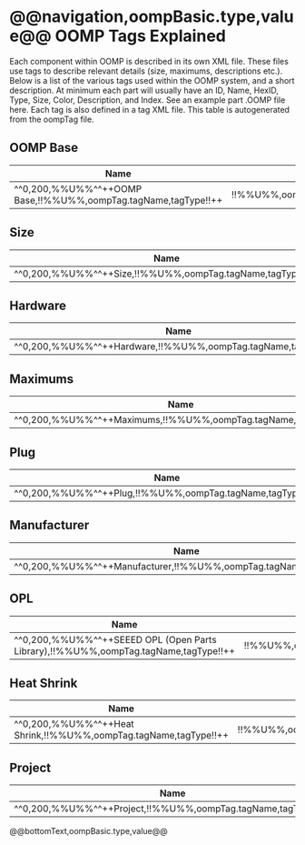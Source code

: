 @@navigation,oompBasic.type,value@@
OOMP Tags Explained
=====================
Each component within OOMP is described in its own XML file. These files use tags to describe relevant details (size, maximums, descriptions etc.). Below is a list of the various tags used within the OOMP system, and a short description. At minimum each part will usually have an ID, Name, HexID, Type, Size, Color, Description, and Index. See an example part .OOMP file here. Each tag is also defined in a tag XML file. This table is autogenerated from the oompTag file.     

OOMP Base
-----------------------

| Name | Code | Description |
| ----- | ----- | ----- |
^^0,200,%%U%%^^++OOMP Base,!!%%U%%,oompTag.tagName,tagType!!++| !!%%U%%,oompTag.tagName,tagReadable!! | !!%%U%%,oompTag.tagName,tagName!! | !!%%U%%,oompTag.tagName,tagDescription!! |

Size
---------------

| Name | Code | Description |
| ----- | ----- | ----- |
^^0,200,%%U%%^^++Size,!!%%U%%,oompTag.tagName,tagType!!++|!!%%U%%,oompTag.tagName,tagReadable!! | !!%%U%%,oompTag.tagName,tagName!! | <html>!!%%U%%,oompTag.tagName,tagDescription!!</html>

Hardware
---------------

| Name | Code | Description |
| ----- | ----- | ----- |
^^0,200,%%U%%^^++Hardware,!!%%U%%,oompTag.tagName,tagType!!++|!!%%U%%,oompTag.tagName,tagReadable!! | !!%%U%%,oompTag.tagName,tagName!! | <html>!!%%U%%,oompTag.tagName,tagDescription!!</html>

Maximums
---------------

| Name | Code | Description |
| ----- | ----- | ----- |
^^0,200,%%U%%^^++Maximums,!!%%U%%,oompTag.tagName,tagType!!++|!!%%U%%,oompTag.tagName,tagReadable!! | !!%%U%%,oompTag.tagName,tagName!! | <html>!!%%U%%,oompTag.tagName,tagDescription!!</html>

Plug
---------------

| Name | Code | Description |
| ----- | ----- | ----- |
^^0,200,%%U%%^^++Plug,!!%%U%%,oompTag.tagName,tagType!!++|!!%%U%%,oompTag.tagName,tagReadable!! | !!%%U%%,oompTag.tagName,tagName!! | <html>!!%%U%%,oompTag.tagName,tagDescription!!</html>

Manufacturer
---------------

| Name | Code | Description |
| ----- | ----- | ----- |
^^0,200,%%U%%^^++Manufacturer,!!%%U%%,oompTag.tagName,tagType!!++|!!%%U%%,oompTag.tagName,tagReadable!! | !!%%U%%,oompTag.tagName,tagName!! | <html>!!%%U%%,oompTag.tagName,tagDescription!!</html>

OPL
---------------

| Name | Code | Description |
| ----- | ----- | ----- |
^^0,200,%%U%%^^++SEEED OPL (Open Parts Library),!!%%U%%,oompTag.tagName,tagType!!++|!!%%U%%,oompTag.tagName,tagReadable!! | !!%%U%%,oompTag.tagName,tagName!! | <html>!!%%U%%,oompTag.tagName,tagDescription!!</html>

Heat Shrink
---------------

| Name | Code | Description |
| ----- | ----- | ----- |
^^0,200,%%U%%^^++Heat Shrink,!!%%U%%,oompTag.tagName,tagType!!++|!!%%U%%,oompTag.tagName,tagReadable!! | !!%%U%%,oompTag.tagName,tagName!! | !!%%U%%,oompTag.tagName,tagDescription!!

Project
---------------

| Name | Code | Description |
| ----- | ----- | ----- |
^^0,200,%%U%%^^++Project,!!%%U%%,oompTag.tagName,tagType!!++|!!%%U%%,oompTag.tagName,tagReadable!! | !!%%U%%,oompTag.tagName,tagName!! | !!%%U%%,oompTag.tagName,tagDescription!!

@@bottomText,oompBasic.type,value@@
